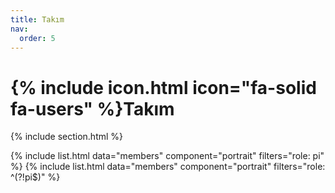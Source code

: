 ```yaml
---
title: Takım
nav:
  order: 5
---
```


# {% include icon.html icon="fa-solid fa-users" %}Takım

{% include section.html %}

{% include list.html data="members" component="portrait" filters="role: pi" %} {% include list.html data="members" component="portrait" filters="role: ^(?!pi$)" %}
